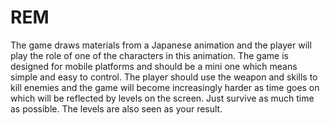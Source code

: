 # REM
The game draws materials from a Japanese animation and the player will play the role of one of the characters in this animation. The game is designed for mobile platforms and should be a mini one which means simple and easy to control. The player should use the weapon and skills to kill enemies and the game will become increasingly harder as time goes on which will be reflected by levels on the screen. Just survive as much time as possible. The levels are also seen as your result.
